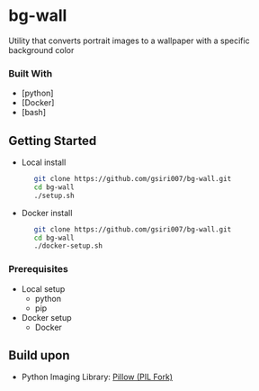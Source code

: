 # bg-wall

Utility that converts portrait images to a wallpaper with a specific background color

### Built With

*   [python]
*   [Docker]
*   [bash]

## Getting Started
* Local install
  ```bash
     git clone https://github.com/gsiri007/bg-wall.git
     cd bg-wall
     ./setup.sh
  ```
* Docker install
  ```bash
     git clone https://github.com/gsiri007/bg-wall.git
     cd bg-wall
     ./docker-setup.sh
  ```

### Prerequisites

* Local setup
   * python
   * pip
* Docker setup
   * Docker

## Build upon 

* Python Imaging Library: [Pillow (PIL Fork)](https://pypi.org/project/pillow/)


